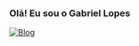 ### Olá! Eu sou o Gabriel Lopes
[![Blog](https://img.shields.io/badge/LinkedIn-0077B5?style=for-the-badge&logo=linkedin&logoColor=white)](https://www.linkedin.com/in/gabriel-lopes-968b111a5/)
